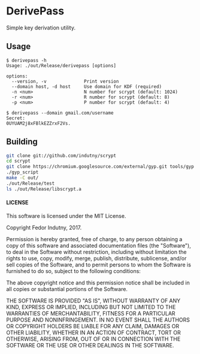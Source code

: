 # DerivePass

Simple key derivation utility.

## Usage

```
$ derivepass -h
Usage: ./out/Release/derivepass [options]

options:
  --version, -v              Print version
  --domain host, -d host     Use domain for KDF (required)
  -n <num>                   N number for scrypt (default: 1024)
  -r <num>                   R number for scrypt (default: 8)
  -p <num>                   P number for scrypt (default: 4)

$ derivepass --domain gmail.com/username
Secret:
0UYUAM2j8xFBlkEZZrxF2Vs.
```

## Building

```bash
git clone git://github.com/indutny/scrypt
cd scrypt
git clone https://chromium.googlesource.com/external/gyp.git tools/gyp
./gyp_script
make -C out/
./out/Release/test
ls ./out/Release/libscrypt.a
```

#### LICENSE

This software is licensed under the MIT License.

Copyright Fedor Indutny, 2017.

Permission is hereby granted, free of charge, to any person obtaining a
copy of this software and associated documentation files (the
"Software"), to deal in the Software without restriction, including
without limitation the rights to use, copy, modify, merge, publish,
distribute, sublicense, and/or sell copies of the Software, and to permit
persons to whom the Software is furnished to do so, subject to the
following conditions:

The above copyright notice and this permission notice shall be included
in all copies or substantial portions of the Software.

THE SOFTWARE IS PROVIDED "AS IS", WITHOUT WARRANTY OF ANY KIND, EXPRESS
OR IMPLIED, INCLUDING BUT NOT LIMITED TO THE WARRANTIES OF
MERCHANTABILITY, FITNESS FOR A PARTICULAR PURPOSE AND NONINFRINGEMENT. IN
NO EVENT SHALL THE AUTHORS OR COPYRIGHT HOLDERS BE LIABLE FOR ANY CLAIM,
DAMAGES OR OTHER LIABILITY, WHETHER IN AN ACTION OF CONTRACT, TORT OR
OTHERWISE, ARISING FROM, OUT OF OR IN CONNECTION WITH THE SOFTWARE OR THE
USE OR OTHER DEALINGS IN THE SOFTWARE.

